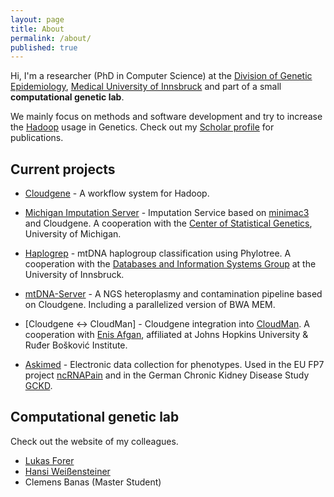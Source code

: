 ```yaml
---
layout: page
title: About
permalink: /about/
published: true
---
```


Hi,
I'm a researcher (PhD in Computer Science) at the [Division of Genetic Epidemiology](http://genepi.i-med.ac.at), [Medical University of Innsbruck](http://www.i-med.ac.at) and part of a small **computational genetic lab**.

We mainly focus on methods and software development and try to increase the [Hadoop](http://hadoop.apache.org/) usage in Genetics. Check out my [Scholar profile](http://scholar.google.at/citations?user=xx6B8OUAAAAJ&hl=de) for publications.


## Current projects
- [Cloudgene](http://cloudgene.uibk.ac.at) - A workflow system for Hadoop.

- [Michigan Imputation Server](https://imputationserver.sph.umich.edu/) - Imputation Service based on [minimac3](http://genome.sph.umich.edu/wiki/Minimac3) and Cloudgene. A cooperation with the [Center of Statistical Genetics](http://csg.sph.umich.edu/abecasis/), University of Michigan.

- [Haplogrep](http://haplogrep.uibk.ac.at) - mtDNA haplogroup classification using Phylotree. A cooperation with the [Databases and Information Systems Group](https://dbis-informatik.uibk.ac.at/) at the University of Innsbruck.

- [mtDNA-Server](http://mtdna-server.uibk.ac.at) - A NGS heteroplasmy and contamination pipeline based on Cloudgene. Including a parallelized version of BWA MEM.

- [Cloudgene <-> CloudMan] - Cloudgene integration into [CloudMan](https://wiki.galaxyproject.org/CloudMan). A cooperation with [Enis Afgan](http://jamestaylor.org/people/enis/), affiliated at Johns Hopkins University & Ruđer Bošković Institute.

- [Askimed](http://www.askimed.com) - Electronic data collection for phenotypes. Used in the EU FP7 project [ncRNAPain](http://ec.europa.eu/research/health/medical-research/brain-research/projects/ncrnapain_en.html) and in the German Chronic Kidney Disease Study [GCKD](http://www.gckd.org).


## Computational genetic lab
Check out the website of my colleagues.
- [Lukas Forer](http://www.forer.it)
- [Hansi Weißensteiner](http://haplogrep.uibk.ac.at/blog)
- Clemens Banas (Master Student)
